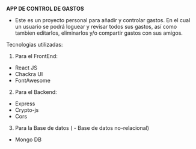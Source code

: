 **APP DE CONTROL DE GASTOS**
 - Este es un proyecto personal para añadir y controlar gastos. En el cual un usuario se podrá loguear y revisar todos sus gastos, así como tambien editarlos, eliminarlos y/o compartir gastos con sus amigos.
 
Tecnologias utilizadas:
1. Para el FrontEnd:
 - React JS 
 - Chackra UI
 - FontAwesome 

2. Para el Backend: 
 - Express 
 - Crypto-js
 - Cors

3. Para la Base de datos ( - Base de datos no-relacional)
 - Mongo DB
